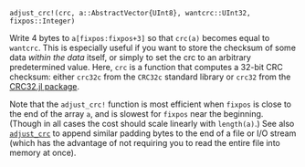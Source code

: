```
adjust_crc!(crc, a::AbstractVector{UInt8}, wantcrc::UInt32, fixpos::Integer)
```

Write 4 bytes to `a[fixpos:fixpos+3]` so that `crc(a)` becomes equal to `wantcrc`. This is especially useful if you want to store the checksum of some data *within the data* itself, or simply to set the crc to an arbitrary predetermined value. Here, `crc` is a function that computes a 32-bit CRC checksum: either `crc32c` from the `CRC32c` standard library or `crc32` from the [CRC32.jl package](https://github.com/JuliaIO/CRC32.jl).

Note that the `adjust_crc!` function is most efficient when `fixpos` is close to the end of the array `a`, and is slowest for `fixpos` near the beginning. (Though in all cases the cost should scale linearly with `length(a)`.) See also [`adjust_crc`](@ref) to append similar padding bytes to the end of a file or I/O stream (which has the advantage of not requiring you to read the entire file into memory at once).
